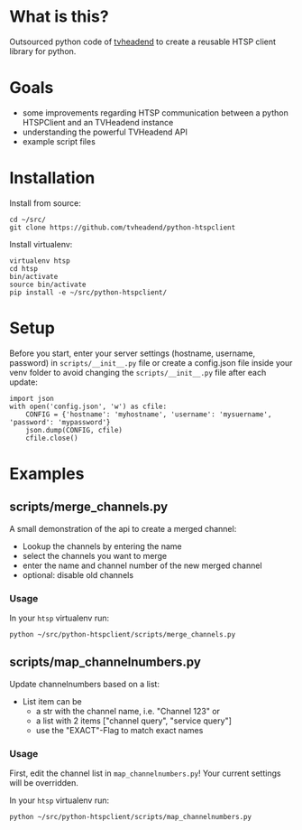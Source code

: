 # What is this? #

Outsourced python code of [tvheadend](https://github.com/tvheadend/tvheadend) to create a reusable HTSP client library for python.

# Goals #

- some improvements regarding HTSP communication between a python HTSPClient and an TVHeadend instance
- understanding the powerful TVHeadend API
- example script files

# Installation #

Install from source:

    cd ~/src/
    git clone https://github.com/tvheadend/python-htspclient
    
Install virtualenv:

    virtualenv htsp
    cd htsp
    bin/activate
    source bin/activate
    pip install -e ~/src/python-htspclient/
    

# Setup #

Before you start, enter your server settings (hostname, username, password) in ```scripts/__init__.py``` file or
create a config.json file inside your venv folder to avoid changing the ```scripts/__init__.py``` file after each update:

```
import json
with open('config.json', 'w') as cfile:
    CONFIG = {'hostname': 'myhostname', 'username': 'mysuername', 'password': 'mypassword'}
    json.dump(CONFIG, cfile)
    cfile.close()
```

# Examples #

## scripts/merge_channels.py ##

A small demonstration of the api to create a merged channel:

- Lookup the channels by entering the name
- select the channels you want to merge
- enter the name and channel number of the new merged channel
- optional: disable old channels

### Usage ###

In your ```htsp``` virtualenv run:

    python ~/src/python-htspclient/scripts/merge_channels.py
    
## scripts/map_channelnumbers.py ##

Update channelnumbers based on a list:

- List item can be
  - a str with the channel name, i.e. "Channel 123" or
  - a list with 2 items ["channel query", "service query"]
  - use the "EXACT"-Flag to match exact names

### Usage ###

First, edit the channel list in ```map_channelnumbers.py```! Your current settings will be overridden.

In your ```htsp``` virtualenv run:

    python ~/src/python-htspclient/scripts/map_channelnumbers.py
